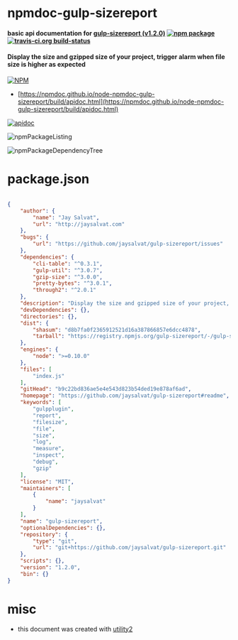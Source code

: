 # npmdoc-gulp-sizereport

#### basic api documentation for  [gulp-sizereport (v1.2.0)](https://github.com/jaysalvat/gulp-sizereport#readme)  [![npm package](https://img.shields.io/npm/v/npmdoc-gulp-sizereport.svg?style=flat-square)](https://www.npmjs.org/package/npmdoc-gulp-sizereport) [![travis-ci.org build-status](https://api.travis-ci.org/npmdoc/node-npmdoc-gulp-sizereport.svg)](https://travis-ci.org/npmdoc/node-npmdoc-gulp-sizereport)

#### Display the size and gzipped size of your project, trigger alarm when file size is higher as expected

[![NPM](https://nodei.co/npm/gulp-sizereport.png?downloads=true&downloadRank=true&stars=true)](https://www.npmjs.com/package/gulp-sizereport)

- [https://npmdoc.github.io/node-npmdoc-gulp-sizereport/build/apidoc.html](https://npmdoc.github.io/node-npmdoc-gulp-sizereport/build/apidoc.html)

[![apidoc](https://npmdoc.github.io/node-npmdoc-gulp-sizereport/build/screenCapture.buildCi.browser.%252Ftmp%252Fbuild%252Fapidoc.html.png)](https://npmdoc.github.io/node-npmdoc-gulp-sizereport/build/apidoc.html)

![npmPackageListing](https://npmdoc.github.io/node-npmdoc-gulp-sizereport/build/screenCapture.npmPackageListing.svg)

![npmPackageDependencyTree](https://npmdoc.github.io/node-npmdoc-gulp-sizereport/build/screenCapture.npmPackageDependencyTree.svg)



# package.json

```json

{
    "author": {
        "name": "Jay Salvat",
        "url": "http://jaysalvat.com"
    },
    "bugs": {
        "url": "https://github.com/jaysalvat/gulp-sizereport/issues"
    },
    "dependencies": {
        "cli-table": "^0.3.1",
        "gulp-util": "^3.0.7",
        "gzip-size": "^3.0.0",
        "pretty-bytes": "^3.0.1",
        "through2": "^2.0.1"
    },
    "description": "Display the size and gzipped size of your project, trigger alarm when file size is higher as expected",
    "devDependencies": {},
    "directories": {},
    "dist": {
        "shasum": "d8b7fa0f2365912521d16a387866857e6dcc4878",
        "tarball": "https://registry.npmjs.org/gulp-sizereport/-/gulp-sizereport-1.2.0.tgz"
    },
    "engines": {
        "node": ">=0.10.0"
    },
    "files": [
        "index.js"
    ],
    "gitHead": "b9c22bd836ae5e4e543d823b54ded19e878af6ad",
    "homepage": "https://github.com/jaysalvat/gulp-sizereport#readme",
    "keywords": [
        "gulpplugin",
        "report",
        "filesize",
        "file",
        "size",
        "log",
        "measure",
        "inspect",
        "debug",
        "gzip"
    ],
    "license": "MIT",
    "maintainers": [
        {
            "name": "jaysalvat"
        }
    ],
    "name": "gulp-sizereport",
    "optionalDependencies": {},
    "repository": {
        "type": "git",
        "url": "git+https://github.com/jaysalvat/gulp-sizereport.git"
    },
    "scripts": {},
    "version": "1.2.0",
    "bin": {}
}
```



# misc
- this document was created with [utility2](https://github.com/kaizhu256/node-utility2)

